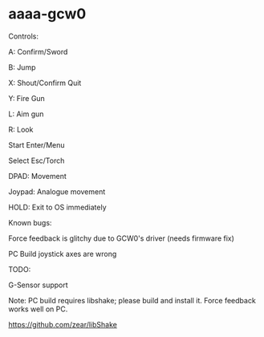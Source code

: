 # aaaa-gcw0

Controls:

A: Confirm/Sword

B: Jump

X: Shout/Confirm Quit

Y: Fire Gun

L: Aim gun

R: Look

Start Enter/Menu

Select Esc/Torch

DPAD: Movement

Joypad: Analogue movement

HOLD: Exit to OS immediately


Known bugs:

Force feedback is glitchy due to GCW0's driver (needs firmware fix)

PC Build joystick axes are wrong

TODO:

G-Sensor support



Note: PC build requires libshake; please build and install it. Force feedback works well on PC.

https://github.com/zear/libShake
